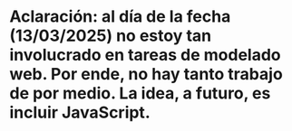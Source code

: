 # Aclaración: al día de la fecha (13/03/2025) no estoy tan involucrado en tareas de modelado web. Por ende, no hay tanto trabajo de por medio. La idea, a futuro, es incluir JavaScript.